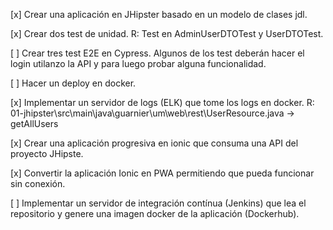 [x] Crear una aplicación en JHipster basado en un modelo de clases jdl.

[x] Crear dos test de unidad. 
    R: Test en AdminUserDTOTest y UserDTOTest.

[ ] Crear tres test E2E en Cypress. Algunos de los test deberán hacer el login utilanzo la API y para luego probar alguna funcionalidad.

[ ] Hacer un deploy en docker.

[x] Implementar un servidor de logs (ELK) que tome los logs en docker.
    R: 01-jhipster\src\main\java\guarnier\um\web\rest\UserResource.java -> getAllUsers

[x] Crear una aplicación progresiva en ionic que consuma una API del proyecto JHipste. 

[x] Convertir la aplicación Ionic en PWA permitiendo que pueda funcionar sin conexión.

[ ] Implementar un servidor de integración contínua (Jenkins) que lea el repositorio y genere una imagen docker de la aplicación (Dockerhub). 